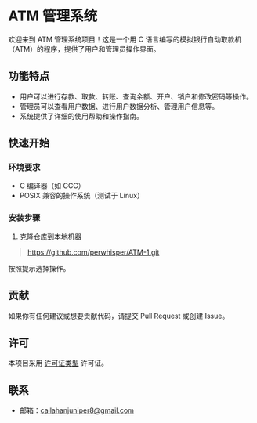 # ATM 管理系统

欢迎来到 ATM 管理系统项目！这是一个用 C 语言编写的模拟银行自动取款机（ATM）的程序，提供了用户和管理员操作界面。

## 功能特点

- 用户可以进行存款、取款、转账、查询余额、开户、销户和修改密码等操作。
- 管理员可以查看用户数据、进行用户数据分析、管理用户信息等。
- 系统提供了详细的使用帮助和操作指南。

## 快速开始

### 环境要求

- C 编译器（如 GCC）
- POSIX 兼容的操作系统（测试于 Linux）

### 安装步骤

1. 克隆仓库到本地机器
> https://github.com/perwhisper/ATM-1.git


按照提示选择操作。

## 贡献

如果你有任何建议或想要贡献代码，请提交 Pull Request 或创建 Issue。

## 许可

本项目采用 [许可证类型](LICENSE) 许可证。

## 联系


- 邮箱：callahanjuniper8@gmail.com
